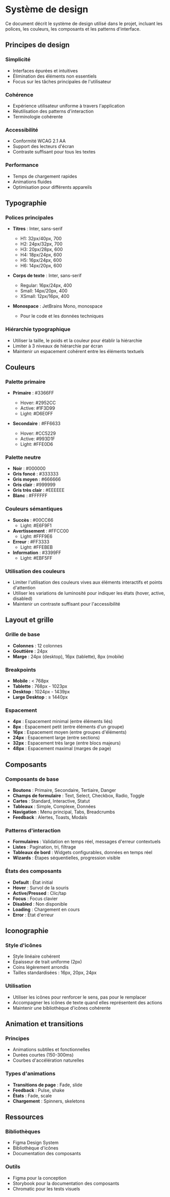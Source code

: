 # Système de design

Ce document décrit le système de design utilisé dans le projet, incluant les polices, les couleurs, les composants et les patterns d'interface.

## Principes de design

### Simplicité
- Interfaces épurées et intuitives
- Élimination des éléments non essentiels
- Focus sur les tâches principales de l'utilisateur

### Cohérence
- Expérience utilisateur uniforme à travers l'application
- Réutilisation des patterns d'interaction
- Terminologie cohérente

### Accessibilité
- Conformité WCAG 2.1 AA
- Support des lecteurs d'écran
- Contraste suffisant pour tous les textes

### Performance
- Temps de chargement rapides
- Animations fluides
- Optimisation pour différents appareils

## Typographie

### Polices principales
- **Titres** : Inter, sans-serif
  - H1: 32px/40px, 700
  - H2: 24px/32px, 700
  - H3: 20px/28px, 600
  - H4: 18px/24px, 600
  - H5: 16px/24px, 600
  - H6: 14px/20px, 600

- **Corps de texte** : Inter, sans-serif
  - Regular: 16px/24px, 400
  - Small: 14px/20px, 400
  - XSmall: 12px/16px, 400

- **Monospace** : JetBrains Mono, monospace
  - Pour le code et les données techniques

### Hiérarchie typographique
- Utiliser la taille, le poids et la couleur pour établir la hiérarchie
- Limiter à 3 niveaux de hiérarchie par écran
- Maintenir un espacement cohérent entre les éléments textuels

## Couleurs

### Palette primaire
- **Primaire** : #3366FF
  - Hover: #2952CC
  - Active: #1F3D99
  - Light: #D6E0FF

- **Secondaire** : #FF6633
  - Hover: #CC5229
  - Active: #993D1F
  - Light: #FFE0D6

### Palette neutre
- **Noir** : #000000
- **Gris foncé** : #333333
- **Gris moyen** : #666666
- **Gris clair** : #999999
- **Gris très clair** : #EEEEEE
- **Blanc** : #FFFFFF

### Couleurs sémantiques
- **Succès** : #00CC66
  - Light: #E6F9F1
- **Avertissement** : #FFCC00
  - Light: #FFF9E6
- **Erreur** : #FF3333
  - Light: #FFEBEB
- **Information** : #3399FF
  - Light: #EBF5FF

### Utilisation des couleurs
- Limiter l'utilisation des couleurs vives aux éléments interactifs et points d'attention
- Utiliser les variations de luminosité pour indiquer les états (hover, active, disabled)
- Maintenir un contraste suffisant pour l'accessibilité

## Layout et grille

### Grille de base
- **Colonnes** : 12 colonnes
- **Gouttière** : 24px
- **Marge** : 24px (desktop), 16px (tablette), 8px (mobile)

### Breakpoints
- **Mobile** : < 768px
- **Tablette** : 768px - 1023px
- **Desktop** : 1024px - 1439px
- **Large Desktop** : ≥ 1440px

### Espacement
- **4px** : Espacement minimal (entre éléments liés)
- **8px** : Espacement petit (entre éléments d'un groupe)
- **16px** : Espacement moyen (entre groupes d'éléments)
- **24px** : Espacement large (entre sections)
- **32px** : Espacement très large (entre blocs majeurs)
- **48px** : Espacement maximal (marges de page)

## Composants

### Composants de base
- **Boutons** : Primaire, Secondaire, Tertiaire, Danger
- **Champs de formulaire** : Text, Select, Checkbox, Radio, Toggle
- **Cartes** : Standard, Interactive, Statut
- **Tableaux** : Simple, Complexe, Données
- **Navigation** : Menu principal, Tabs, Breadcrumbs
- **Feedback** : Alertes, Toasts, Modals

### Patterns d'interaction
- **Formulaires** : Validation en temps réel, messages d'erreur contextuels
- **Listes** : Pagination, tri, filtrage
- **Tableaux de bord** : Widgets configurables, données en temps réel
- **Wizards** : Étapes séquentielles, progression visible

### États des composants
- **Default** : État initial
- **Hover** : Survol de la souris
- **Active/Pressed** : Clic/tap
- **Focus** : Focus clavier
- **Disabled** : Non disponible
- **Loading** : Chargement en cours
- **Error** : État d'erreur

## Iconographie

### Style d'icônes
- Style linéaire cohérent
- Épaisseur de trait uniforme (2px)
- Coins légèrement arrondis
- Tailles standardisées : 16px, 20px, 24px

### Utilisation
- Utiliser les icônes pour renforcer le sens, pas pour le remplacer
- Accompagner les icônes de texte quand elles représentent des actions
- Maintenir une bibliothèque d'icônes cohérente

## Animation et transitions

### Principes
- Animations subtiles et fonctionnelles
- Durées courtes (150-300ms)
- Courbes d'accélération naturelles

### Types d'animations
- **Transitions de page** : Fade, slide
- **Feedback** : Pulse, shake
- **États** : Fade, scale
- **Chargement** : Spinners, skeletons

## Ressources

### Bibliothèques
- Figma Design System
- Bibliothèque d'icônes
- Documentation des composants

### Outils
- Figma pour la conception
- Storybook pour la documentation des composants
- Chromatic pour les tests visuels

